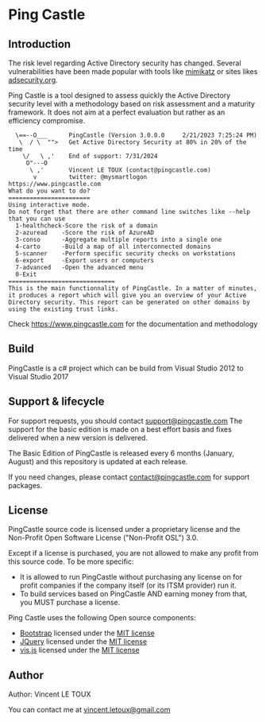 # Ping Castle

## Introduction

The risk level regarding Active Directory security has changed.
Several vulnerabilities have been made popular with tools like [mimikatz](https://github.com/gentilkiwi/mimikatz) or sites likes [adsecurity.org](http://adsecurity.org/). 

Ping Castle is a tool designed to assess quickly the Active Directory security level with a methodology based on risk assessment and a maturity framework.
It does not aim at a perfect evaluation but rather as an efficiency compromise.

```
  \==--O___      PingCastle (Version 3.0.0.0     2/21/2023 7:25:24 PM)
   \  / \  "">   Get Active Directory Security at 80% in 20% of the time
    \/   \ ,'    End of support: 7/31/2024
     O"---O
      \ ,'       Vincent LE TOUX (contact@pingcastle.com)
       v         twitter: @mysmartlogon       https://www.pingcastle.com
What do you want to do?
=======================
Using interactive mode.
Do not forget that there are other command line switches like --help that you can use
  1-healthcheck-Score the risk of a domain
  2-azuread    -Score the risk of AzureAD
  3-conso      -Aggregate multiple reports into a single one
  4-carto      -Build a map of all interconnected domains
  5-scanner    -Perform specific security checks on workstations
  6-export     -Export users or computers
  7-advanced   -Open the advanced menu
  0-Exit
==============================
This is the main functionnality of PingCastle. In a matter of minutes, it produces a report which will give you an overview of your Active Directory security. This report can be generated on other domains by using the existing trust links.
```

Check https://www.pingcastle.com for the documentation and methodology

## Build

PingCastle is a c# project which can be build from Visual Studio 2012 to Visual Studio 2017

## Support & lifecycle

For support requests, you should contact support@pingcastle.com
The support for the basic edition is made on a best effort basis and fixes delivered when a new version is delivered.

The Basic Edition of PingCastle is released every 6 months (January, August) and this repository is updated at each release.

If you need changes, please contact contact@pingcastle.com for support packages.

## License

PingCastle source code is licensed under a proprietary license and the Non-Profit Open Software License ("Non-Profit OSL") 3.0.

Except if a license is purchased, you are not allowed to make any profit from this source code.
To be more specific:
* It is allowed to run PingCastle without purchasing any license on for profit companies if the company itself (or its ITSM provider) run it.
* To build services based on PingCastle AND earning money from that, you MUST purchase a license.

Ping Castle uses the following Open source components:

* [Bootstrap](https://getbootstrap.com/) licensed under the [MIT license](https://tldrlegal.com/license/mit-license)
* [JQuery](https://jquery.org) licensed under the [MIT license](https://tldrlegal.com/license/mit-license)
* [vis.js](http://visjs.org/) licensed under the [MIT license](https://tldrlegal.com/license/mit-license)

## Author

Author: Vincent LE TOUX

You can contact me at vincent.letoux@gmail.com




